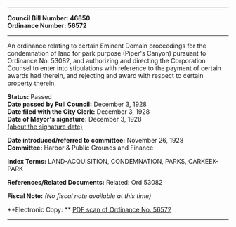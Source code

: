 * * * * *  
  
**Council Bill Number: [](#h0)[](#h2)46850**   
**Ordinance Number: 56572**  
  
* * * * *  
  
An ordinance relating to certain Eminent Domain proceedings for the condemnation of land for park purpose (Piper's Canyon) pursuant to Ordinance No. 53082, and authorizing and directing the Corporation Counsel to enter into stipulations with reference to the payment of certain awards had therein, and rejecting and award with respect to certain property therein.  
  
**Status:** Passed   
**Date passed by Full Council:** December 3, 1928   
**Date filed with the City Clerk:** December 3, 1928   
**Date of Mayor's signature:** December 3, 1928   
[(about the signature date)](/~public/approvaldate.htm)   
  
  
**Date introduced/referred to committee:** November 26, 1928   
**Committee:** Harbor & Public Grounds and Finance   
  
**Index Terms:** LAND-ACQUISITION, CONDEMNATION, PARKS, CARKEEK-PARK  
  
**References/Related Documents:** Related: Ord 53082  
  
**Fiscal Note:** *(No fiscal note available at this time)*  
  
**Electronic Copy: ** [PDF scan of Ordinance No. 56572](/~archives/Ordinances/Ord_56572.pdf)  
  
* * * * *  

